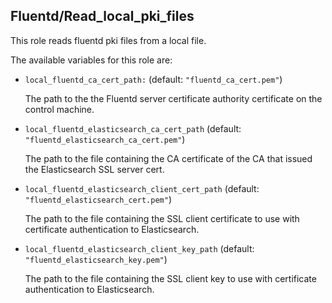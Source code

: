 ## Fluentd/Read_local_pki_files

This role reads fluentd pki files from a local file.

The available variables for this role are:

- `local_fluentd_ca_cert_path:`  (default: `"fluentd_ca_cert.pem"`)

  The path to the the Fluentd server certificate authority certificate
  on the control machine.

- `local_fluentd_elasticsearch_ca_cert_path`  (default: `"fluentd_elasticsearch_ca_cert.pem"`)

  The path to the file containing the CA certificate of the CA that issued
  the Elasticsearch SSL server cert.

- `local_fluentd_elasticsearch_client_cert_path`  (default: `"fluentd_elasticsearch_cert.pem"`)

  The path to the file containing the SSL client certificate to use
  with certificate authentication to Elasticsearch.

- `local_fluentd_elasticsearch_client_key_path`  (default: `"fluentd_elasticsearch_key.pem"`)

  The path to the file containing the SSL client key to use
  with certificate authentication to Elasticsearch.
